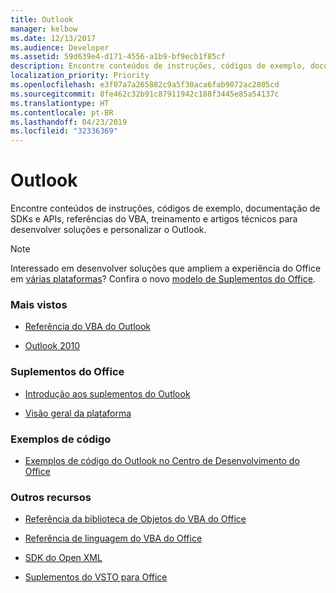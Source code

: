 ```yaml
---
title: Outlook
manager: kelbow
ms.date: 12/13/2017
ms.audience: Developer
ms.assetid: 59d639e4-d171-4556-a1b9-bf9ecb1f85cf
description: Encontre conteúdos de instruções, códigos de exemplo, documentação de SDKs e APIs, referências do VBA, treinamento e artigos técnicos para desenvolver soluções e personalizar o Outlook.
localization_priority: Priority
ms.openlocfilehash: e3f07a7a265882c9a5f30aca6fab9072ac2805cd
ms.sourcegitcommit: 8fe462c32b91c87911942c188f3445e85a54137c
ms.translationtype: HT
ms.contentlocale: pt-BR
ms.lasthandoff: 04/23/2019
ms.locfileid: "32336369"
---
```

# <a name="outlook"></a>Outlook

Encontre conteúdos de instruções, códigos de exemplo, documentação de SDKs e APIs, referências do VBA, treinamento e artigos técnicos para desenvolver soluções e personalizar o Outlook. 

> [!NOTE]
> Interessado em desenvolver soluções que ampliem a experiência do Office em [várias plataformas](https://docs.microsoft.com/office/dev/add-ins/overview/office-add-in-availability)? Confira o novo [modelo de Suplementos do Office](https://docs.microsoft.com/office/dev/add-ins/overview/office-add-ins). 
  
### <a name="viewed-most"></a>Mais vistos
  
- [Referência do VBA do Outlook](https://docs.microsoft.com/office/vba/api/overview/outlook)
  
- [Outlook 2010](https://docs.microsoft.com/previous-versions/office/developer/office-2010/cc313152(v=office.12))
  
### <a name="office-add-ins"></a>Suplementos do Office
  
- [Introdução aos suplementos do Outlook](https://docs.microsoft.com/outlook/add-ins/quick-start?tabs=visual-studio)
  
- [Visão geral da plataforma](https://docs.microsoft.com/office/dev/add-ins/overview/office-add-ins)
  
### <a name="code-samples"></a>Exemplos de código
  
- [Exemplos de código do Outlook no Centro de Desenvolvimento do Office](https://developer.microsoft.com/office/gallery/?filterBy=Samples,Outlook)
  
### <a name="other-resources"></a>Outros recursos
  
- [Referência da biblioteca de Objetos do VBA do Office](https://docs.microsoft.com/office/vba/api/overview/library-reference)
  
- [Referência de linguagem do VBA do Office](https://docs.microsoft.com/office/vba/api/overview/language-reference)
  
- [SDK do Open XML](https://docs.microsoft.com/office/open-xml/open-xml-sdk)
  
- [Suplementos do VSTO para Office](https://docs.microsoft.com/visualstudio/vsto/create-vsto-add-ins-for-office-by-using-visual-studio?view=vs-2017)
  

